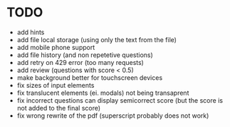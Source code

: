 # TODO
- add hints
- add file local storage (using only the text from the file)
- add mobile phone support
- add file history (and non repetetive questions)
- add retry on 429 error (too many requests)
- add review (questions with score < 0.5)
- make background better for touchscreen devices
- fix sizes of input elements
- fix translucent elements (ei. modals) not being transaprent
- fix incorrect questions can display semicorrect score (but the score is not added to the final score)
- fix wrong rewrite of the pdf (superscript probably does not work)